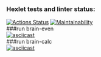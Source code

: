 ### Hexlet tests and linter status:
[![Actions Status](https://github.com/Alexandr221994/python-project-49/workflows/hexlet-check/badge.svg)](https://github.com/Alexandr221994/python-project-49/actions)
[![Maintainability](https://api.codeclimate.com/v1/badges/235abf1b20e6271ac8dd/maintainability)](https://codeclimate.com/github/Alexandr221994/python-project-49/maintainability)  
###run brain-even  
[![asciicast](https://asciinema.org/a/TirAzWJ1ibbMw5nMPvWr8E7PE.svg)](https://asciinema.org/a/TirAzWJ1ibbMw5nMPvWr8E7PE)  
###run brain-calc  
[![asciicast](https://asciinema.org/a/J1G7JDNLRSGHYJPjqDezlCyBc.svg)](https://asciinema.org/a/J1G7JDNLRSGHYJPjqDezlCyBc)

